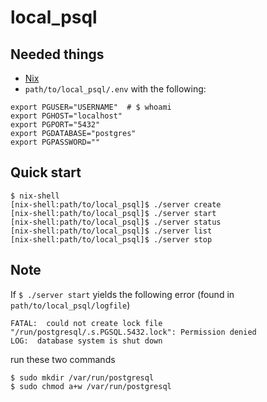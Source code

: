 # local_psql

Needed things
---
  * [Nix](https://nixos.org/nix/)
  * `path/to/local_psql/.env` with the following:

```
export PGUSER="USERNAME"  # $ whoami
export PGHOST="localhost"
export PGPORT="5432"
export PGDATABASE="postgres"
export PGPASSWORD=""
```

Quick start
---
```
$ nix-shell
[nix-shell:path/to/local_psql]$ ./server create
[nix-shell:path/to/local_psql]$ ./server start
[nix-shell:path/to/local_psql]$ ./server status
[nix-shell:path/to/local_psql]$ ./server list
[nix-shell:path/to/local_psql]$ ./server stop
```

Note
---
If `$ ./server start` yields the following error (found in `path/to/local_psql/logfile`)
```
FATAL:  could not create lock file "/run/postgresql/.s.PGSQL.5432.lock": Permission denied
LOG:  database system is shut down
```
run these two commands
```
$ sudo mkdir /var/run/postgresql
$ sudo chmod a+w /var/run/postgresql
```
